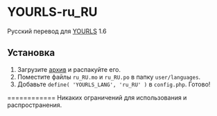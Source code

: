 YOURLS-ru_RU
============

Русский перевод для [YOURLS](https://github.com/YOURLS/YOURLS) 1.6

## Установка
1. Загрузите [архив](https://github.com/nsauk/YOURLS-ru_RU/archive/master.zip) и распакуйте его.
2. Поместите файлы `ru_RU.mo` и `ru_RU.po` в папку `user/languages`.
3. Добавьте `define( 'YOURLS_LANG', 'ru_RU' )` в `config.php`.
Готово!

============
Никаких ограничений для использования и распространения.
